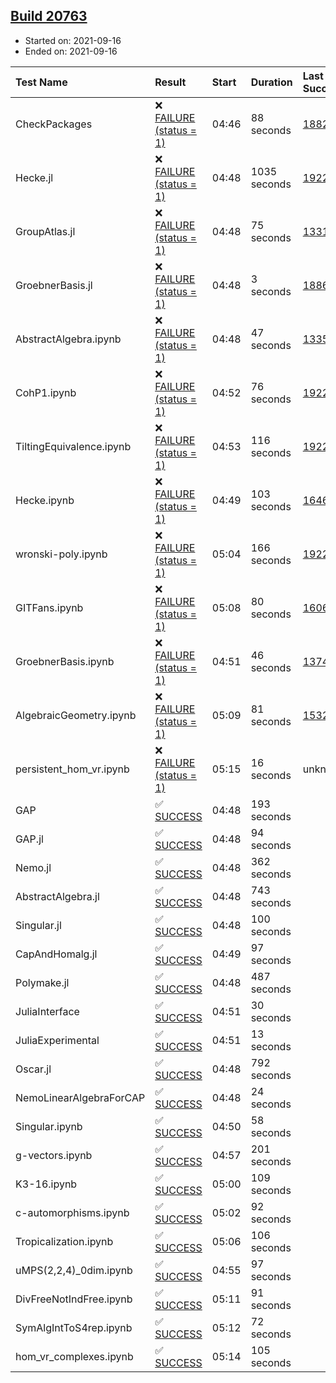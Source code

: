 ## [Build 20763](https://oscarci.mathematik.uni-kl.de/job/oscar/20763/)

* Started on: 2021-09-16
* Ended on: 2021-09-16

| Test Name    | Result | Start | Duration | Last Success | First Failure |
|:-------------|:-------|:------|:---------|:-------------|:--------------|
| CheckPackages | ❌ [FAILURE (status = 1)](https://oscarci.mathematik.uni-kl.de/job/oscar/20763/artifact/logs/build-20763/CheckPackages.log) | 04:46 | 88 seconds | [18822](https://oscarci.mathematik.uni-kl.de/job/oscar/18822/) | [18823](https://oscarci.mathematik.uni-kl.de/job/oscar/18823/) |
| Hecke.jl | ❌ [FAILURE (status = 1)](https://oscarci.mathematik.uni-kl.de/job/oscar/20763/artifact/logs/build-20763/Hecke.jl.log) | 04:48 | 1035 seconds | [19222](https://oscarci.mathematik.uni-kl.de/job/oscar/19222/) | [20152](https://oscarci.mathematik.uni-kl.de/job/oscar/20152/) |
| GroupAtlas.jl | ❌ [FAILURE (status = 1)](https://oscarci.mathematik.uni-kl.de/job/oscar/20763/artifact/logs/build-20763/GroupAtlas.jl.log) | 04:48 | 75 seconds | [13311](https://oscarci.mathematik.uni-kl.de/job/oscar/13311/) | [13312](https://oscarci.mathematik.uni-kl.de/job/oscar/13312/) |
| GroebnerBasis.jl | ❌ [FAILURE (status = 1)](https://oscarci.mathematik.uni-kl.de/job/oscar/20763/artifact/logs/build-20763/GroebnerBasis.jl.log) | 04:48 | 3 seconds | [18864](https://oscarci.mathematik.uni-kl.de/job/oscar/18864/) | [18865](https://oscarci.mathematik.uni-kl.de/job/oscar/18865/) |
| AbstractAlgebra.ipynb | ❌ [FAILURE (status = 1)](https://oscarci.mathematik.uni-kl.de/job/oscar/20763/artifact/logs/build-20763/AbstractAlgebra.ipynb.log) | 04:48 | 47 seconds | [13355](https://oscarci.mathematik.uni-kl.de/job/oscar/13355/) | [13356](https://oscarci.mathematik.uni-kl.de/job/oscar/13356/) |
| CohP1.ipynb | ❌ [FAILURE (status = 1)](https://oscarci.mathematik.uni-kl.de/job/oscar/20763/artifact/logs/build-20763/CohP1.ipynb.log) | 04:52 | 76 seconds | [19222](https://oscarci.mathematik.uni-kl.de/job/oscar/19222/) | [20152](https://oscarci.mathematik.uni-kl.de/job/oscar/20152/) |
| TiltingEquivalence.ipynb | ❌ [FAILURE (status = 1)](https://oscarci.mathematik.uni-kl.de/job/oscar/20763/artifact/logs/build-20763/TiltingEquivalence.ipynb.log) | 04:53 | 116 seconds | [19222](https://oscarci.mathematik.uni-kl.de/job/oscar/19222/) | [20152](https://oscarci.mathematik.uni-kl.de/job/oscar/20152/) |
| Hecke.ipynb | ❌ [FAILURE (status = 1)](https://oscarci.mathematik.uni-kl.de/job/oscar/20763/artifact/logs/build-20763/Hecke.ipynb.log) | 04:49 | 103 seconds | [16463](https://oscarci.mathematik.uni-kl.de/job/oscar/16463/) | [16464](https://oscarci.mathematik.uni-kl.de/job/oscar/16464/) |
| wronski-poly.ipynb | ❌ [FAILURE (status = 1)](https://oscarci.mathematik.uni-kl.de/job/oscar/20763/artifact/logs/build-20763/wronski-poly.ipynb.log) | 05:04 | 166 seconds | [19222](https://oscarci.mathematik.uni-kl.de/job/oscar/19222/) | [20152](https://oscarci.mathematik.uni-kl.de/job/oscar/20152/) |
| GITFans.ipynb | ❌ [FAILURE (status = 1)](https://oscarci.mathematik.uni-kl.de/job/oscar/20763/artifact/logs/build-20763/GITFans.ipynb.log) | 05:08 | 80 seconds | [16068](https://oscarci.mathematik.uni-kl.de/job/oscar/16068/) | [16069](https://oscarci.mathematik.uni-kl.de/job/oscar/16069/) |
| GroebnerBasis.ipynb | ❌ [FAILURE (status = 1)](https://oscarci.mathematik.uni-kl.de/job/oscar/20763/artifact/logs/build-20763/GroebnerBasis.ipynb.log) | 04:51 | 46 seconds | [13748](https://oscarci.mathematik.uni-kl.de/job/oscar/13748/) | [13749](https://oscarci.mathematik.uni-kl.de/job/oscar/13749/) |
| AlgebraicGeometry.ipynb | ❌ [FAILURE (status = 1)](https://oscarci.mathematik.uni-kl.de/job/oscar/20763/artifact/logs/build-20763/AlgebraicGeometry.ipynb.log) | 05:09 | 81 seconds | [15322](https://oscarci.mathematik.uni-kl.de/job/oscar/15322/) | [15323](https://oscarci.mathematik.uni-kl.de/job/oscar/15323/) |
| persistent_hom_vr.ipynb | ❌ [FAILURE (status = 1)](https://oscarci.mathematik.uni-kl.de/job/oscar/20763/artifact/logs/build-20763/persistent_hom_vr.ipynb.log) | 05:15 | 16 seconds | unknown | unknown |
| GAP | ✅ [SUCCESS](https://oscarci.mathematik.uni-kl.de/job/oscar/20763/artifact/logs/build-20763/GAP.log) | 04:48 | 193 seconds |  |  |
| GAP.jl | ✅ [SUCCESS](https://oscarci.mathematik.uni-kl.de/job/oscar/20763/artifact/logs/build-20763/GAP.jl.log) | 04:48 | 94 seconds |  |  |
| Nemo.jl | ✅ [SUCCESS](https://oscarci.mathematik.uni-kl.de/job/oscar/20763/artifact/logs/build-20763/Nemo.jl.log) | 04:48 | 362 seconds |  |  |
| AbstractAlgebra.jl | ✅ [SUCCESS](https://oscarci.mathematik.uni-kl.de/job/oscar/20763/artifact/logs/build-20763/AbstractAlgebra.jl.log) | 04:48 | 743 seconds |  |  |
| Singular.jl | ✅ [SUCCESS](https://oscarci.mathematik.uni-kl.de/job/oscar/20763/artifact/logs/build-20763/Singular.jl.log) | 04:48 | 100 seconds |  |  |
| CapAndHomalg.jl | ✅ [SUCCESS](https://oscarci.mathematik.uni-kl.de/job/oscar/20763/artifact/logs/build-20763/CapAndHomalg.jl.log) | 04:49 | 97 seconds |  |  |
| Polymake.jl | ✅ [SUCCESS](https://oscarci.mathematik.uni-kl.de/job/oscar/20763/artifact/logs/build-20763/Polymake.jl.log) | 04:48 | 487 seconds |  |  |
| JuliaInterface | ✅ [SUCCESS](https://oscarci.mathematik.uni-kl.de/job/oscar/20763/artifact/logs/build-20763/JuliaInterface.log) | 04:51 | 30 seconds |  |  |
| JuliaExperimental | ✅ [SUCCESS](https://oscarci.mathematik.uni-kl.de/job/oscar/20763/artifact/logs/build-20763/JuliaExperimental.log) | 04:51 | 13 seconds |  |  |
| Oscar.jl | ✅ [SUCCESS](https://oscarci.mathematik.uni-kl.de/job/oscar/20763/artifact/logs/build-20763/Oscar.jl.log) | 04:48 | 792 seconds |  |  |
| NemoLinearAlgebraForCAP | ✅ [SUCCESS](https://oscarci.mathematik.uni-kl.de/job/oscar/20763/artifact/logs/build-20763/NemoLinearAlgebraForCAP.log) | 04:48 | 24 seconds |  |  |
| Singular.ipynb | ✅ [SUCCESS](https://oscarci.mathematik.uni-kl.de/job/oscar/20763/artifact/logs/build-20763/Singular.ipynb.log) | 04:50 | 58 seconds |  |  |
| g-vectors.ipynb | ✅ [SUCCESS](https://oscarci.mathematik.uni-kl.de/job/oscar/20763/artifact/logs/build-20763/g-vectors.ipynb.log) | 04:57 | 201 seconds |  |  |
| K3-16.ipynb | ✅ [SUCCESS](https://oscarci.mathematik.uni-kl.de/job/oscar/20763/artifact/logs/build-20763/K3-16.ipynb.log) | 05:00 | 109 seconds |  |  |
| c-automorphisms.ipynb | ✅ [SUCCESS](https://oscarci.mathematik.uni-kl.de/job/oscar/20763/artifact/logs/build-20763/c-automorphisms.ipynb.log) | 05:02 | 92 seconds |  |  |
| Tropicalization.ipynb | ✅ [SUCCESS](https://oscarci.mathematik.uni-kl.de/job/oscar/20763/artifact/logs/build-20763/Tropicalization.ipynb.log) | 05:06 | 106 seconds |  |  |
| uMPS(2,2,4)_0dim.ipynb | ✅ [SUCCESS](https://oscarci.mathematik.uni-kl.de/job/oscar/20763/artifact/logs/build-20763/uMPS-2-2-4-_0dim.ipynb.log) | 04:55 | 97 seconds |  |  |
| DivFreeNotIndFree.ipynb | ✅ [SUCCESS](https://oscarci.mathematik.uni-kl.de/job/oscar/20763/artifact/logs/build-20763/DivFreeNotIndFree.ipynb.log) | 05:11 | 91 seconds |  |  |
| SymAlgIntToS4rep.ipynb | ✅ [SUCCESS](https://oscarci.mathematik.uni-kl.de/job/oscar/20763/artifact/logs/build-20763/SymAlgIntToS4rep.ipynb.log) | 05:12 | 72 seconds |  |  |
| hom_vr_complexes.ipynb | ✅ [SUCCESS](https://oscarci.mathematik.uni-kl.de/job/oscar/20763/artifact/logs/build-20763/hom_vr_complexes.ipynb.log) | 05:14 | 105 seconds |  |  |
